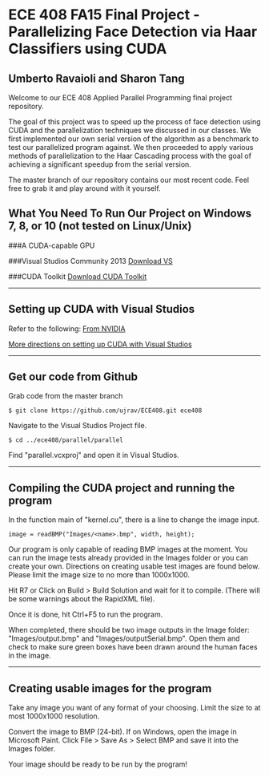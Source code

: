 ECE 408 FA15 Final Project - Parallelizing Face Detection via Haar Classifiers using CUDA
=========================

## Umberto Ravaioli and Sharon Tang

Welcome to our ECE 408 Applied Parallel Programming final project repository.

The goal of this project was to speed up the process of face detection using CUDA and the parallelization techniques
we discussed in our classes. We first implemented our own serial version of the algorithm as a benchmark to test our
parallelized program against. We then proceeded to apply various methods of parallelization to the Haar Cascading
process with the goal of achieving a significant speedup from the serial version.

The master branch of our repository contains our most recent code. Feel free to grab it and play around with it yourself.


## What You Need To Run Our Project on Windows 7, 8, or 10 (not tested on Linux/Unix)

###A CUDA-capable GPU

###Visual Studios Community 2013
[Download VS](https://www.visualstudio.com/en-us/news/vs2013-community-vs.aspx)

###CUDA Toolkit
[Download CUDA Toolkit](https://developer.nvidia.com/cuda-toolkit)

---

## Setting up CUDA with Visual Studios

Refer to the following:
[From NVIDIA](http://docs.nvidia.com/cuda/cuda-getting-started-guide-for-microsoft-windows/index.html#introduction)

[More directions on setting up CUDA with Visual Studios](http://cuda-programming.blogspot.com/2013/01/installation-process-how-to-install.html)

---

## Get our code from Github

Grab code from the master branch

~~~
$ git clone https://github.com/ujrav/ECE408.git ece408
~~~

Navigate to the Visual Studios Project file.

~~~
$ cd ../ece408/parallel/parallel
~~~

Find "parallel.vcxproj" and open it in Visual Studios.

---

## Compiling the CUDA project and running the program

In the function main of "kernel.cu", there is a line to change the image input.

~~~
image = readBMP("Images/<name>.bmp", width, height);
~~~

Our program is only capable of reading BMP images at the moment. You can run the image tests already provided in
the Images folder or you can create your own. Directions on creating usable test images are found below. Please
limit the image size to no more than 1000x1000.

Hit R7 or Click on Build > Build Solution and wait for it to compile. (There will be some warnings about the RapidXML file).

Once it is done, hit Ctrl+F5 to run the program.

When completed, there should be two image outputs in the Image folder: "Images/output.bmp" and "Images/outputSerial.bmp".
Open them and check to make sure green boxes have been drawn around the human faces in the image.

---

## Creating usable images for the program

Take any image you want of any format of your choosing. Limit the size to at most 1000x1000 resolution.

Convert the image to BMP (24-bit). If on Windows, open the image in Microsoft Paint. Click File > Save As > Select BMP and save it
into the Images folder.

Your image should be ready to be run by the program!
